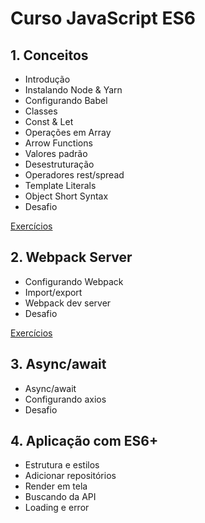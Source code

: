 # Curso JavaScript ES6

## 1. Conceitos

- Introdução
- Instalando Node & Yarn
- Configurando Babel
- Classes
- Const & Let
- Operações em Array
- Arrow Functions
- Valores padrão
- Desestruturação
- Operadores rest/spread
- Template Literals
- Object Short Syntax
- Desafio

[Exercícios](1-Conceitos/README.md)

## 2. Webpack Server

- Configurando Webpack
- Import/export
- Webpack dev server
- Desafio

[Exercícios](2-Webpack-Server/README.md)

## 3. Async/await

- Async/await
- Configurando axios
- Desafio

## 4. Aplicação com ES6+

- Estrutura e estilos
- Adicionar repositórios
- Render em tela
- Buscando da API
- Loading e error